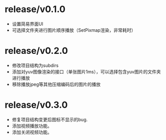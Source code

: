 # release/v0.1.0
-   设置简易界面UI
-   可选择文件夹进行图片顺序播放（SetPixmap渲染，非常耗时）

# release/v0.2.0
-   修改项目结构为subdirs
-   添加对yuv图像渲染的接口（单张图片1ms），可以选择包含yuv图片的文件夹进行播放
-   移除播放jpeg等其他压缩编码后的图片的播放

# release/v0.3.0
-   修复项目结构变更后图标不显示的bug.
-   添加视频播放功能。
-   添加关闭视频功能。